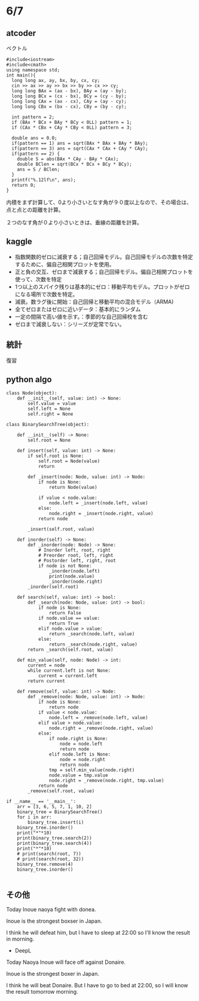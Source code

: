 # 6/7

## atcoder
ベクトル

```
#include<iostream>
#include<cmath>
using namespace std;
int main(){
  long long ax, ay, bx, by, cx, cy;
  cin >> ax >> ay >> bx >> by >> cx >> cy;
  long long BAx = (ax - bx), BAy = (ay - by);
  long long BCx = (cx - bx), BCy = (cy - by);
  long long CAx = (ax - cx), CAy = (ay - cy);
  long long CBx = (bx - cx), CBy = (by - cy);
  
  int pattern = 2;
  if (BAx * BCx + BAy * BCy < 0LL) pattern = 1;
  if (CAx * CBx + CAy * CBy < 0LL) pattern = 3;
  
  double ans = 0.0;
  if(pattern == 1) ans = sqrt(BAx * BAx + BAy * BAy);
  if(pattern == 3) ans = sqrt(CAx * CAx + CAy * CAy);
  if(pattern == 2) {
    double S = abs(BAx * CAy - BAy * CAx);
    double BClen = sqrt(BCx * BCx + BCy * BCy);
    ans = S / BClen;
  }
  printf("%.12lf\n", ans);
  return 0;
}
```

内積をまず計算して、0より小さいとなす角が９０度以上なので、その場合は、点と点との距離を計算。

２つのなす角が０より小さいときは、垂線の距離を計算。

## kaggle
- 指数関数的ゼロに減衰する；自己回帰モデル。自己回帰モデルの次数を特定するために、偏自己相関プロットを使用。
- 正と負の交互、ゼロまで減衰する；自己回帰モデル。偏自己相関プロットを使って、次数を特定
- 1つ以上のスパイク残りは基本的にゼロ：移動平均モデル。プロットがゼロになる場所で次数を特定。
- 減衰。数ラグ後に開始：自己回帰と移動平均の混合モデル（ARMA)
- 全てゼロまたはゼロに近いデータ：基本的にランダム
- 一定の間隔で高い値を示す。：季節的な自己回帰校を含む
- ゼロまで減衰しない：シリーズが定常でない。

## 統計
復習

## python algo

```
class Node(object):
    def __init__(self, value: int) -> None:
        self.value = value
        self.left = None
        self.right = None

class BinarySearchTree(object):
    
    def __init__(self) -> None:
        self.root = None

    def insert(self, value: int) -> None:
        if self.root is None:
            self.root = Node(value)
            return
    
        def _insert(node: Node, value: int) -> Node:
            if node is None:
                return Node(value)
        
            if value < node.value:
                node.left = _insert(node.left, value)
            else:
                node.right = _insert(node.right, value)
            return node
    
        _insert(self.root, value)

    def inorder(self) -> None:
        def _inorder(node: Node) -> None:
            # Inorder left, root, right
            # Preorder root, left, right
            # Postorder left, right, root
            if node is not None:
                _inorder(node.left)
                print(node.value)
                _inorder(node.right)
        _inorder(self.root)

    def search(self, value: int) -> bool:
        def _search(node: Node, value: int) -> bool:
            if node is None:
                return False
            if node.value == value:
                return True
            elif node.value > value:
                return _search(node.left, value)
            else:
                return _search(node.right, value)
        return _search(self.root, value)

    def min_value(self, node: Node) -> int:
        current = node
        while current.left is not None:
            current = current.left
        return current

    def remove(self, value: int) -> Node:
        def _remove(node: Node, value: int) -> Node:
            if node is None:
                return node
            if value < node.value:
                node.left = _remove(node.left, value)
            elif value > node.value:
                node.right = _remove(node.right, value)
            else:
                if node.right is None:
                    node = node.left
                    return node
                elif node.left is None:
                    node = node.right
                    return node
                tmp = self.min_value(node.right)
                node.value = tmp.value
                node.right = _remove(node.right, tmp.value)
            return node
        _remove(self.root, value)

if __name__ == '__main__':
    arr = [3, 6, 5, 7, 1, 10, 2]
    binary_tree = BinarySearchTree()
    for i in arr:
        binary_tree.insert(i)
    binary_tree.inorder()
    print("*"*10)
    print(binary_tree.search(2))
    print(binary_tree.search(4))
    print("*"*10)
    # print(search(root, 7))
    # print(search(root, 32))
    binary_tree.remove(4)
    binary_tree.inorder()
    

```
## その他
Today Inoue naoya fight with donea.

Inoue is the strongest boxser in Japan.

I think he will defeat him, but I have to sleep at 22:00 so I'll know the result in morning.

- DeepL

Today Naoya Inoue will face off against Donaire.

Inoue is the strongest boxer in Japan.

I think he will beat Donaire. But I have to go to bed at 22:00, so I will know the result tomorrow morning.

